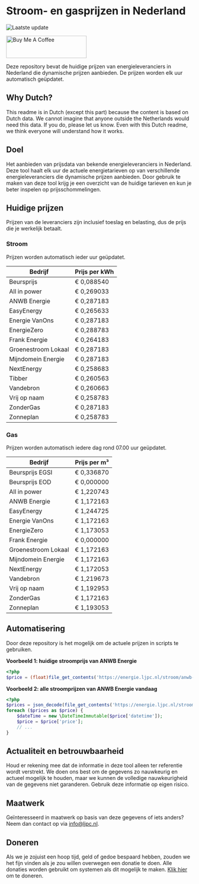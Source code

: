 # Stroom- en gasprijzen in Nederland

![Laatste update](https://img.shields.io/badge/laatste%20update-2024--06--21%2012%3A00%20CET-brightgreen)

<a href="https://www.buymeacoffee.com/Lars-" target="_blank"><img src="https://cdn.buymeacoffee.com/buttons/v2/default-orange.png" alt="Buy Me A Coffee" height="60" style="height: 60px !important;width: 217px !important;" ></a>

Deze repository bevat de huidige prijzen van energieleveranciers in Nederland die dynamische prijzen aanbieden. De prijzen worden elk uur automatisch geüpdatet.

## Why Dutch?

This readme is in Dutch (except this part) because the content is based on Dutch data. We cannot imagine that anyone outside the Netherlands would need this data. If you do, please let us know. Even with this Dutch readme, we think
everyone will understand how it works.

## Doel

Het aanbieden van prijsdata van bekende energieleveranciers in Nederland. Deze tool haalt elk uur de actuele energietarieven op van verschillende energieleveranciers die dynamische prijzen aanbieden. Door gebruik te maken van deze tool
krijg je een overzicht van de huidige tarieven en kun je beter inspelen op prijsschommelingen.

## Huidige prijzen

Prijzen van de leveranciers zijn inclusief toeslag en belasting, dus de prijs die je werkelijk betaalt.

### Stroom

Prijzen worden automatisch ieder uur geüpdatet.

 Bedrijf | Prijs per kWh 
---------|---------------
Beursprijs | € 0,088540
All in power | € 0,269033
ANWB Energie | € 0,287183
EasyEnergy | € 0,265633
Energie VanOns | € 0,287183
EnergieZero | € 0,288783
Frank Energie | € 0,264183
Groenestroom Lokaal | € 0,287183
Mijndomein Energie | € 0,287183
NextEnergy | € 0,258683
Tibber | € 0,260563
Vandebron | € 0,260663
Vrij op naam | € 0,258783
ZonderGas | € 0,287183
Zonneplan | € 0,258783


### Gas

Prijzen worden automatisch iedere dag rond 07.00 uur geüpdatet.

 Bedrijf | Prijs per m³ 
---------|--------------
Beursprijs EGSI | € 0,336870
Beursprijs EOD | € 0,000000
All in power | € 1,220743
ANWB Energie | € 1,172163
EasyEnergy | € 1,244725
Energie VanOns | € 1,172163
EnergieZero | € 1,173053
Frank Energie | € 0,000000
Groenestroom Lokaal | € 1,172163
Mijndomein Energie | € 1,172163
NextEnergy | € 1,172053
Vandebron | € 1,219673
Vrij op naam | € 1,192953
ZonderGas | € 1,172163
Zonneplan | € 1,193053


## Automatisering

Door deze repository is het mogelijk om de actuele prijzen in scripts te gebruiken.

**Voorbeeld 1: huidige stroomprijs van ANWB Energie**

```php
<?php
$price = (float)file_get_contents('https://energie.ljpc.nl/stroom/anwb-energie-nu.txt');

```

**Voorbeeld 2: alle stroomprijzen van ANWB Energie vandaag**

```php
<?php
$prices = json_decode(file_get_contents('https://energie.ljpc.nl/stroom/all-in-power-vandaag.json'),true);
foreach ($prices as $price) {
    $dateTime = new \DateTimeImmutable($price['datetime']);
    $price = $price['price'];
    // ...
}
```

## Actualiteit en betrouwbaarheid

Houd er rekening mee dat de informatie in deze tool alleen ter referentie wordt verstrekt. We doen ons best om de gegevens zo nauwkeurig en actueel mogelijk te houden, maar we kunnen de volledige nauwkeurigheid van de gegevens niet
garanderen. Gebruik deze informatie op eigen risico.

## Maatwerk

Geïnteresseerd in maatwerk op basis van deze gegevens of iets anders? Neem dan contact op
via [info@ljpc.nl](mailto:info@ljpc.nl?subject=Energie%20prijzen).

## Doneren

Als we je zojuist een hoop tijd, geld of gedoe bespaard hebben, zouden we het fijn vinden als je zou willen overwegen een
donatie te doen. Alle donaties worden gebruikt om systemen als dit mogelijk te
maken. [Klik hier](https://www.buymeacoffee.com/Lars-) om te doneren.
